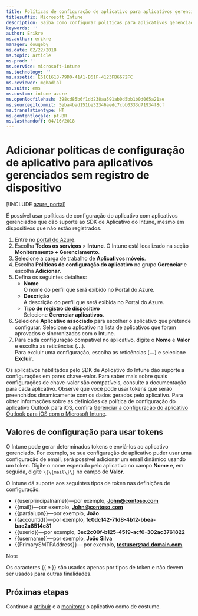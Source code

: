 ```yaml
---
title: Políticas de configuração de aplicativo para aplicativos gerenciados sem registro de dispositivo
titlesuffix: Microsoft Intune
description: Saiba como configurar políticas para aplicativos gerenciados sem registro de dispositivo.
keywords: ''
author: Erikre
ms.author: erikre
manager: dougeby
ms.date: 02/22/2018
ms.topic: article
ms.prod: ''
ms.service: microsoft-intune
ms.technology: ''
ms.assetid: E61C1618-79D0-41A1-B61F-4123FB6672FC
ms.reviewer: mghadial
ms.suite: ems
ms.custom: intune-azure
ms.openlocfilehash: 398cd85b6f1dd238aa591ab0d5bb1b0d065a21ae
ms.sourcegitcommit: 5eba4bad151be32346aedc7cbb0333d71934f8cf
ms.translationtype: HT
ms.contentlocale: pt-BR
ms.lasthandoff: 04/16/2018
---
```

# <a name="add-app-configuration-policies-for-managed-apps-without-device-enrollment"></a>Adicionar políticas de configuração de aplicativo para aplicativos gerenciados sem registro de dispositivo

[!INCLUDE [azure_portal](./includes/azure_portal.md)]

É possível usar políticas de configuração do aplicativo com aplicativos gerenciados que dão suporte ao SDK de Aplicativo do Intune, mesmo em dispositivos que não estão registrados. 

1. Entre no [portal do Azure](https://portal.azure.com).
2. Escolha **Todos os serviços** > **Intune**. O Intune está localizado na seção **Monitoramento + Gerenciamento**.
3. Selecione a carga de trabalho de **Aplicativos móveis**.
4. Escolha **Políticas de configuração do aplicativo** no grupo **Gerenciar** e escolha **Adicionar**.
5. Defina os seguintes detalhes:
    - **Nome**  
      O nome do perfil que será exibido no Portal do Azure.
    - **Descrição**  
      A descrição do perfil que será exibida no Portal do Azure.
    - **Tipo de registro de dispositivo**  
      Selecione **Gerenciar aplicativos**.
6. Selecione **Aplicativo associado** para escolher o aplicativo que pretende configurar. Selecione o aplicativo na lista de aplicativos que foram aprovados e sincronizados com o Intune.
7. Para cada configuração compatível no aplicativo, digite o **Nome** e **Valor** e escolha as reticências (**…**).  
    Para excluir uma configuração, escolha as reticências (**…**) e selecione **Excluir**.  
    
Os aplicativos habilitados pelo SDK de Aplicativo do Intune dão suporte a configurações em pares chave-valor. Para saber mais sobre quais configurações de chave-valor são compatíveis, consulte a documentação para cada aplicativo. Observe que você pode usar tokens que serão preenchidos dinamicamente com os dados gerados pelo aplicativo. Para obter informações sobre as definições da política de configuração do aplicativo Outlook para iOS, confira [Gerenciar a configuração do aplicativo Outlook para iOS com o Microsoft Intune](https://technet.microsoft.com/en-us/library/mt813789(v=exchg.150).aspx).

## <a name="configuration-values-for-using-tokens"></a>Valores de configuração para usar tokens

O Intune pode gerar determinados tokens e enviá-los ao aplicativo gerenciado. Por exemplo, se sua configuração de aplicativo puder usar uma configuração de email, será possível adicionar um email dinâmico usando um token. Digite o nome esperado pelo aplicativo no campo **Nome** e, em seguida, digite `\{\{mail\}\}` no campo de **Valor**.

O Intune dá suporte aos seguintes tipos de token nas definições de configuração:

- \{\{userprincipalname\}\}—por exemplo, **John@contoso.com**
- \{\{mail\}\}—por exemplo, **John@contoso.com**
- \{\{partialupn\}\}—por exemplo, **João**
- \{\{accountid\}\}—por exemplo, **fc0dc142-71d8-4b12-bbea-bae2a8514c81**
- \{\{userid\}\}—por exemplo, **3ec2c00f-b125-4519-acf0-302ac3761822**
- \{\{username\}\}—por exemplo, **João Silva**
- \{\{PrimarySMTPAddress\}\}— por exemplo, **testuser@ad.domain.com** 


> [!Note]  
> Os caracteres \{\{ e \}\} são usados apenas por tipos de token e não devem ser usados para outras finalidades.

## <a name="next-steps"></a>Próximas etapas

Continue a [atribuir](apps-deploy.md) e a [monitorar](apps-monitor.md) o aplicativo como de costume.
